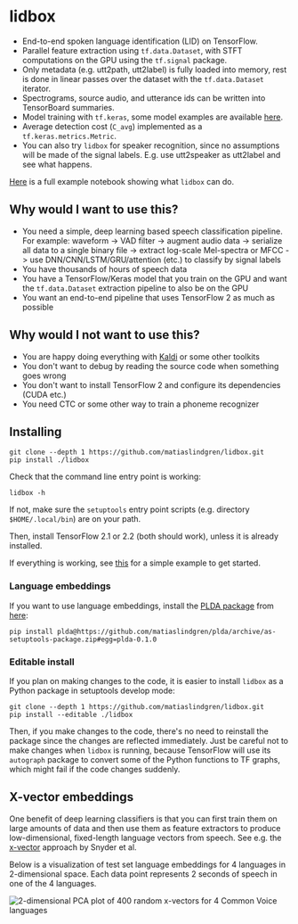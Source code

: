 # lidbox

* End-to-end spoken language identification (LID) on TensorFlow.
* Parallel feature extraction using `tf.data.Dataset`, with STFT computations on the GPU using the `tf.signal` package.
* Only metadata (e.g. utt2path, utt2label) is fully loaded into memory, rest is done in linear passes  over the dataset with the `tf.data.Dataset` iterator.
* Spectrograms, source audio, and utterance ids can be written into TensorBoard summaries.
* Model training with `tf.keras`, some model examples are available [here](./lidbox/models).
* Average detection cost (`C_avg`) implemented as a `tf.keras.metrics.Metric`.
* You can also try `lidbox` for speaker recognition, since no assumptions will be made of the signal labels. E.g. use utt2speaker as utt2label and see what happens.

[Here](./examples/common-voice/common-voice-4.ipynb) is a full example notebook showing what `lidbox` can do.

## Why would I want to use this?

* You need a simple, deep learning based speech classification pipeline.
    For example: waveform -> VAD filter -> augment audio data -> serialize all data to a single binary file -> extract log-scale Mel-spectra or MFCC -> use DNN/CNN/LSTM/GRU/attention (etc.) to classify by signal labels
* You have thousands of hours of speech data
* You have a TensorFlow/Keras model that you train on the GPU and want the `tf.data.Dataset` extraction pipeline to also be on the GPU
* You want an end-to-end pipeline that uses TensorFlow 2 as much as possible

## Why would I not want to use this?

* You are happy doing everything with [Kaldi](https://github.com/kaldi-asr/kaldi) or some other toolkits
* You don't want to debug by reading the source code when something goes wrong
* You don't want to install TensorFlow 2 and configure its dependencies (CUDA etc.)
* You need CTC or some other way to train a phoneme recognizer

## Installing

```
git clone --depth 1 https://github.com/matiaslindgren/lidbox.git
pip install ./lidbox
```
Check that the command line entry point is working:
```
lidbox -h
```
If not, make sure the `setuptools` entry point scripts (e.g. directory `$HOME/.local/bin`) are on your path.

Then, install TensorFlow 2.1 or 2.2 (both should work), unless it is already installed.

If everything is working, see [this](./examples/common-voice) for a simple example to get started.

### Language embeddings

If you want to use language embeddings, install the [PLDA package](https://github.com/RaviSoji/plda) from [here](https://github.com/matiaslindgren/plda/tree/as-setuptools-package):
```
pip install plda@https://github.com/matiaslindgren/plda/archive/as-setuptools-package.zip#egg=plda-0.1.0
```

### Editable install

If you plan on making changes to the code, it is easier to install `lidbox` as a Python package in setuptools develop mode:
```
git clone --depth 1 https://github.com/matiaslindgren/lidbox.git
pip install --editable ./lidbox
```
Then, if you make changes to the code, there's no need to reinstall the package since the changes are reflected immediately.
Just be careful not to make changes when `lidbox` is running, because TensorFlow will use its `autograph` package to convert some of the Python functions to TF graphs, which might fail if the code changes suddenly.

## X-vector embeddings

One benefit of deep learning classifiers is that you can first train them on large amounts of data and then use them as feature extractors to produce low-dimensional, fixed-length language vectors from speech.
See e.g. the [x-vector](http://danielpovey.com/files/2018_odyssey_xvector_lid.pdf) approach by Snyder et al.

Below is a visualization of test set language embeddings for 4 languages in 2-dimensional space.
Each data point represents 2 seconds of speech in one of the 4 languages.

![2-dimensional PCA plot of 400 random x-vectors for 4 Common Voice languages](./examples/common-voice/img/embeddings-PCA-2D.png)
